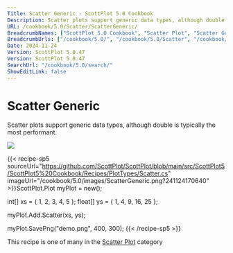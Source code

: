 ```yaml
---
Title: Scatter Generic - ScottPlot 5.0 Cookbook
Description: Scatter plots support generic data types, although double is typically the most performant.
URL: /cookbook/5.0/Scatter/ScatterGeneric/
BreadcrumbNames: ["ScottPlot 5.0 Cookbook", "Scatter Plot", "Scatter Generic"]
BreadcrumbUrls: ["/cookbook/5.0/", "/cookbook/5.0/Scatter", "/cookbook/5.0/Scatter/ScatterGeneric"]
Date: 2024-11-24
Version: ScottPlot 5.0.47
Version: ScottPlot 5.0.47
SearchUrl: "/cookbook/5.0/search/"
ShowEditLink: false
---
```



<div class='d-flex align-items-center mt-5'>
<h1 class='me-2 text-dark my-0 border-0'>Scatter Generic</h1>
</div>

Scatter plots support generic data types, although double is typically the most performant.

[![](/cookbook/5.0/images/ScatterGeneric.png?241124170640)](/cookbook/5.0/images/ScatterGeneric.png?241124170640)

{{< recipe-sp5 sourceUrl="https://github.com/ScottPlot/ScottPlot/blob/main/src/ScottPlot5/ScottPlot5%20Cookbook/Recipes/PlotTypes/Scatter.cs" imageUrl="/cookbook/5.0/images/ScatterGeneric.png?241124170640" >}}ScottPlot.Plot myPlot = new();

int[] xs = { 1, 2, 3, 4, 5 };
float[] ys = { 1, 4, 9, 16, 25 };

myPlot.Add.Scatter(xs, ys);

myPlot.SavePng("demo.png", 400, 300);
{{< /recipe-sp5 >}}

<div class='my-5 text-center'>This recipe is one of many in the <a href='/cookbook/5.0/Scatter'>Scatter Plot</a> category</div>



